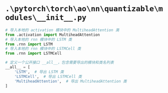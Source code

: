 # `.\pytorch\torch\ao\nn\quantizable\modules\__init__.py`

```py
# 导入本地的 activation 模块中的 MultiheadAttention 类
from .activation import MultiheadAttention
# 导入本地的 rnn 模块中的 LSTM 类
from .rnn import LSTM
# 导入本地的 rnn 模块中的 LSTMCell 类
from .rnn import LSTMCell

# 定义一个公开接口 __all__，包含需要导出的模块和类名列表
__all__ = [
    'LSTM',  # 导出 LSTM 类
    'LSTMCell',  # 导出 LSTMCell 类
    'MultiheadAttention',  # 导出 MultiheadAttention 类
]
```